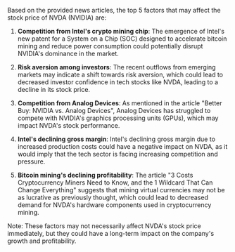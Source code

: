 Based on the provided news articles, the top 5 factors that may affect the stock price of NVDA (NVIDIA) are:

1. **Competition from Intel's crypto mining chip**: The emergence of Intel's new patent for a System on a Chip (SOC) designed to accelerate bitcoin mining and reduce power consumption could potentially disrupt NVIDIA's dominance in the market.

2. **Risk aversion among investors**: The recent outflows from emerging markets may indicate a shift towards risk aversion, which could lead to decreased investor confidence in tech stocks like NVDA, leading to a decline in its stock price.

3. **Competition from Analog Devices**: As mentioned in the article "Better Buy: NVIDIA vs. Analog Devices", Analog Devices has struggled to compete with NVIDIA's graphics processing units (GPUs), which may impact NVDA's stock performance.

4. **Intel's declining gross margin**: Intel's declining gross margin due to increased production costs could have a negative impact on NVDA, as it would imply that the tech sector is facing increasing competition and pressure.

5. **Bitcoin mining's declining profitability**: The article "3 Costs Cryptocurrency Miners Need to Know, and the 1 Wildcard That Can Change Everything" suggests that mining virtual currencies may not be as lucrative as previously thought, which could lead to decreased demand for NVDA's hardware components used in cryptocurrency mining.

Note: These factors may not necessarily affect NVDA's stock price immediately, but they could have a long-term impact on the company's growth and profitability.